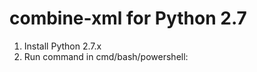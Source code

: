 # combine-xml for Python 2.7

1. Install Python 2.7.x
2. Run command in cmd/bash/powershell: 
```

```